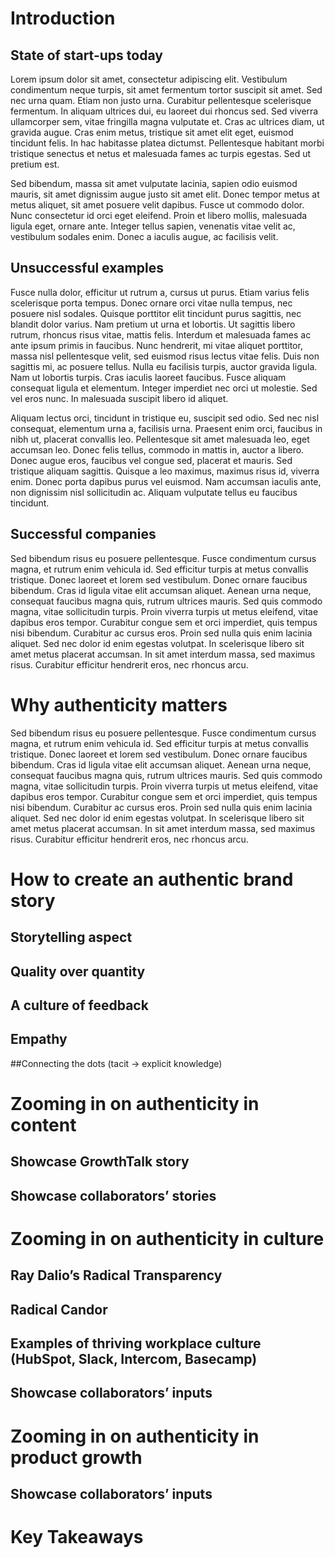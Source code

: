 # Introduction

## State of start-ups today

Lorem ipsum dolor sit amet, consectetur adipiscing elit. Vestibulum condimentum neque turpis, sit amet fermentum tortor suscipit sit amet. Sed nec urna quam. Etiam non justo urna. Curabitur pellentesque scelerisque fermentum. In aliquam ultrices dui, eu laoreet dui rhoncus sed. Sed viverra ullamcorper sem, vitae fringilla magna vulputate et. Cras ac ultrices diam, ut gravida augue. Cras enim metus, tristique sit amet elit eget, euismod tincidunt felis. In hac habitasse platea dictumst. Pellentesque habitant morbi tristique senectus et netus et malesuada fames ac turpis egestas. Sed ut pretium est.

Sed bibendum, massa sit amet vulputate lacinia, sapien odio euismod mauris, sit amet dignissim augue justo sit amet elit. Donec tempor metus at metus aliquet, sit amet posuere velit dapibus. Fusce ut commodo dolor. Nunc consectetur id orci eget eleifend. Proin et libero mollis, malesuada ligula eget, ornare ante. Integer tellus sapien, venenatis vitae velit ac, vestibulum sodales enim. Donec a iaculis augue, ac facilisis velit.

## Unsuccessful examples

Fusce nulla dolor, efficitur ut rutrum a, cursus ut purus. Etiam varius felis scelerisque porta tempus. Donec ornare orci vitae nulla tempus, nec posuere nisl sodales. Quisque porttitor elit tincidunt purus sagittis, nec blandit dolor varius. Nam pretium ut urna et lobortis. Ut sagittis libero rutrum, rhoncus risus vitae, mattis felis. Interdum et malesuada fames ac ante ipsum primis in faucibus. Nunc hendrerit, mi vitae aliquet porttitor, massa nisl pellentesque velit, sed euismod risus lectus vitae felis. Duis non sagittis mi, ac posuere tellus. Nulla eu facilisis turpis, auctor gravida ligula. Nam ut lobortis turpis. Cras iaculis laoreet faucibus. Fusce aliquam consequat ligula et elementum. Integer imperdiet nec orci ut molestie. Sed vel eros nunc. In malesuada suscipit libero id aliquet.

Aliquam lectus orci, tincidunt in tristique eu, suscipit sed odio. Sed nec nisl consequat, elementum urna a, facilisis urna. Praesent enim orci, faucibus in nibh ut, placerat convallis leo. Pellentesque sit amet malesuada leo, eget accumsan leo. Donec felis tellus, commodo in mattis in, auctor a libero. Donec augue eros, faucibus vel congue sed, placerat et mauris. Sed tristique aliquam sagittis. Quisque a leo maximus, maximus risus id, viverra enim. Donec porta dapibus purus vel euismod. Nam accumsan iaculis ante, non dignissim nisl sollicitudin ac. Aliquam vulputate tellus eu faucibus tincidunt.

## Successful companies

Sed bibendum risus eu posuere pellentesque. Fusce condimentum cursus magna, et rutrum enim vehicula id. Sed efficitur turpis at metus convallis tristique. Donec laoreet et lorem sed vestibulum. Donec ornare faucibus bibendum. Cras id ligula vitae elit accumsan aliquet. Aenean urna neque, consequat faucibus magna quis, rutrum ultrices mauris. Sed quis commodo magna, vitae sollicitudin turpis. Proin viverra turpis ut metus eleifend, vitae dapibus eros tempor. Curabitur congue sem et orci imperdiet, quis tempus nisi bibendum. Curabitur ac cursus eros. Proin sed nulla quis enim lacinia aliquet. Sed nec dolor id enim egestas volutpat. In scelerisque libero sit amet metus placerat accumsan. In sit amet interdum massa, sed maximus risus. Curabitur efficitur hendrerit eros, nec rhoncus arcu.

# Why authenticity matters

Sed bibendum risus eu posuere pellentesque. Fusce condimentum cursus magna, et rutrum enim vehicula id. Sed efficitur turpis at metus convallis tristique. Donec laoreet et lorem sed vestibulum. Donec ornare faucibus bibendum. Cras id ligula vitae elit accumsan aliquet. Aenean urna neque, consequat faucibus magna quis, rutrum ultrices mauris. Sed quis commodo magna, vitae sollicitudin turpis. Proin viverra turpis ut metus eleifend, vitae dapibus eros tempor. Curabitur congue sem et orci imperdiet, quis tempus nisi bibendum. Curabitur ac cursus eros. Proin sed nulla quis enim lacinia aliquet. Sed nec dolor id enim egestas volutpat. In scelerisque libero sit amet metus placerat accumsan. In sit amet interdum massa, sed maximus risus. Curabitur efficitur hendrerit eros, nec rhoncus arcu.

# How to create an authentic brand story

## Storytelling aspect

## Quality over quantity

## A culture of feedback

## Empathy

##Connecting the dots (tacit -> explicit knowledge)

# Zooming in on authenticity in content

## Showcase GrowthTalk story

## Showcase collaborators’ stories

# Zooming in on authenticity in culture

## Ray Dalio’s Radical Transparency

## Radical Candor

## Examples of thriving workplace culture (HubSpot, Slack, Intercom, Basecamp)

## Showcase collaborators’ inputs

# Zooming in on authenticity in product growth

## Showcase collaborators’ inputs

# Key Takeaways
